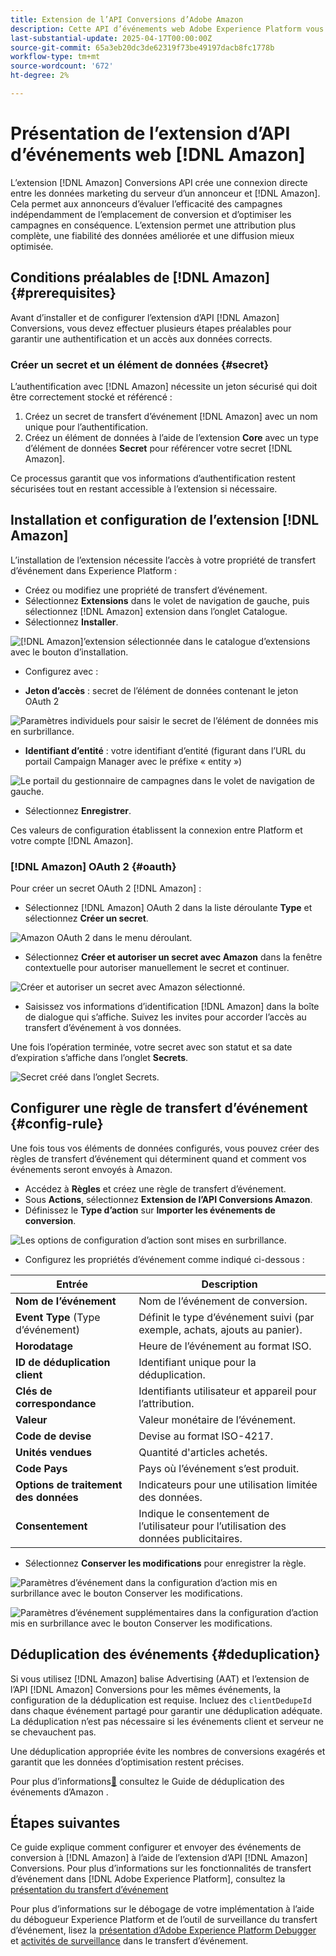 ```yaml
---
title: Extension de l’API Conversions d’Adobe Amazon
description: Cette API d’événements web Adobe Experience Platform vous permet de partager des interactions de site web directement avec Amazon.
last-substantial-update: 2025-04-17T00:00:00Z
source-git-commit: 65a3eb20dc3de62319f73be49197dacb8fc1778b
workflow-type: tm+mt
source-wordcount: '672'
ht-degree: 2%

---
```


# Présentation de l’extension d’API d’événements web [!DNL Amazon]

L’extension [!DNL Amazon] Conversions API crée une connexion directe entre les données marketing du serveur d’un annonceur et [!DNL Amazon]. Cela permet aux annonceurs d’évaluer l’efficacité des campagnes indépendamment de l’emplacement de conversion et d’optimiser les campagnes en conséquence. L’extension permet une attribution plus complète, une fiabilité des données améliorée et une diffusion mieux optimisée.

## Conditions préalables de [!DNL Amazon] {#prerequisites}

Avant d’installer et de configurer l’extension d’API [!DNL Amazon] Conversions, vous devez effectuer plusieurs étapes préalables pour garantir une authentification et un accès aux données corrects.

### Créer un secret et un élément de données {#secret}

L’authentification avec [!DNL Amazon] nécessite un jeton sécurisé qui doit être correctement stocké et référencé :

1. Créez un secret de transfert d’événement [!DNL Amazon] avec un nom unique pour l’authentification.
2. Créez un élément de données à l’aide de l’extension **Core** avec un type d’élément de données **Secret** pour référencer votre secret [!DNL Amazon].

Ce processus garantit que vos informations d’authentification restent sécurisées tout en restant accessible à l’extension si nécessaire.

## Installation et configuration de l’extension [!DNL Amazon]

L’installation de l’extension nécessite l’accès à votre propriété de transfert d’événement dans Experience Platform :

- Créez ou modifiez une propriété de transfert d’événement.
- Sélectionnez **Extensions** dans le volet de navigation de gauche, puis sélectionnez [!DNL Amazon] extension dans l’onglet Catalogue.
- Sélectionnez **Installer**.

![[!DNL Amazon]’extension sélectionnée dans le catalogue d’extensions avec le bouton d’installation.](../../../images/extensions/server/amazon/amazon-extension.png)

- Configurez avec :

- **Jeton d’accès** : secret de l’élément de données contenant le jeton OAuth 2

![Paramètres individuels pour saisir le secret de l’élément de données mis en surbrillance.](../../../images/extensions/server/amazon/2.png)

- **Identifiant d’entité** : votre identifiant d’entité (figurant dans l’URL du portail Campaign Manager avec le préfixe « entity »)

![Le portail du gestionnaire de campagnes dans le volet de navigation de gauche.](../../../images/extensions/server/amazon/3.png)

- Sélectionnez **Enregistrer**.

Ces valeurs de configuration établissent la connexion entre Platform et votre compte [!DNL Amazon].

### [!DNL Amazon] OAuth 2 {#oauth}

Pour créer un secret OAuth 2 [!DNL Amazon] :

- Sélectionnez [!DNL Amazon] OAuth 2 dans la liste déroulante **Type** et sélectionnez **Créer un secret**.

![Amazon OAuth 2 dans le menu déroulant.](../../../images/extensions/server/amazon/Oauth.png)

- Sélectionnez **Créer et autoriser un secret avec Amazon** dans la fenêtre contextuelle pour autoriser manuellement le secret et continuer.

![Créer et autoriser un secret avec Amazon sélectionné.](../../../images/extensions/server/amazon/Oauth.1.png)

- Saisissez vos informations d’identification [!DNL Amazon] dans la boîte de dialogue qui s’affiche. Suivez les invites pour accorder l’accès au transfert d’événement à vos données.

Une fois l’opération terminée, votre secret avec son statut et sa date d’expiration s’affiche dans l’onglet **Secrets**.

![Secret créé dans l’onglet Secrets.](../../../images/extensions/server/amazon/Oauth.2.png)

## Configurer une règle de transfert d’événement {#config-rule}

Une fois tous vos éléments de données configurés, vous pouvez créer des règles de transfert d’événement qui déterminent quand et comment vos événements seront envoyés à Amazon.

- Accédez à **Règles** et créez une règle de transfert d’événement.
- Sous **Actions**, sélectionnez **Extension de l’API Conversions Amazon**.
- Définissez le **Type d’action** sur **Importer les événements de conversion**.

![Les options de configuration d’action sont mises en surbrillance.](../../../images/extensions/server/amazon/4.png)

- Configurez les propriétés d’événement comme indiqué ci-dessous :

| Entrée | Description |
| --- | --- |
| **Nom de l’événement** | Nom de l’événement de conversion. |
| **Event Type** (Type d’événement) | Définit le type d’événement suivi (par exemple, achats, ajouts au panier). |
| **Horodatage** | Heure de l’événement au format ISO. |
| **ID de déduplication client** | Identifiant unique pour la déduplication. |
| **Clés de correspondance** | Identifiants utilisateur et appareil pour l’attribution. |
| **Valeur** | Valeur monétaire de l’événement. |
| **Code de devise** | Devise au format ISO-4217. |
| **Unités vendues** | Quantité d&#39;articles achetés. |
| **Code Pays** | Pays où l’événement s’est produit. |
| **Options de traitement des données** | Indicateurs pour une utilisation limitée des données. |
| **Consentement** | Indique le consentement de l’utilisateur pour l’utilisation des données publicitaires. |

- Sélectionnez **Conserver les modifications** pour enregistrer la règle.

![Paramètres d’événement dans la configuration d’action mis en surbrillance avec le bouton Conserver les modifications.](../../../images/extensions/server/amazon/5.png)

![Paramètres d’événement supplémentaires dans la configuration d’action mis en surbrillance avec le bouton Conserver les modifications.](../../../images/extensions/server/amazon/6.png)

## Déduplication des événements {#deduplication}

Si vous utilisez [!DNL Amazon] balise Advertising (AAT) et l’extension de l’API [!DNL Amazon] Conversions pour les mêmes événements, la configuration de la déduplication est requise. Incluez des `clientDedupeId` dans chaque événement partagé pour garantir une déduplication adéquate.
La déduplication n’est pas nécessaire si les événements client et serveur ne se chevauchent pas.

Une déduplication appropriée évite les nombres de conversions exagérés et garantit que les données d’optimisation restent précises.

Pour plus d’informations[&#128279;](https://advertising.amazon.com/) consultez le Guide de déduplication des événements d’Amazon .

## Étapes suivantes

Ce guide explique comment configurer et envoyer des événements de conversion à [!DNL Amazon] à l’aide de l’extension d’API [!DNL Amazon] Conversions. Pour plus d’informations sur les fonctionnalités de transfert d’événement dans [!DNL Adobe Experience Platform], consultez la [présentation du transfert d’événement](../../../ui/event-forwarding/overview.md)

Pour plus d’informations sur le débogage de votre implémentation à l’aide du débogueur Experience Platform et de l’outil de surveillance du transfert d’événement, lisez la [présentation d’Adobe Experience Platform Debugger](https://experienceleague.adobe.com/en/docs/experience-platform/debugger/home) et [activités de surveillance](https://experienceleague.adobe.com/en/docs/experience-platform/tags/event-forwarding/monitoring) dans le transfert d’événement.